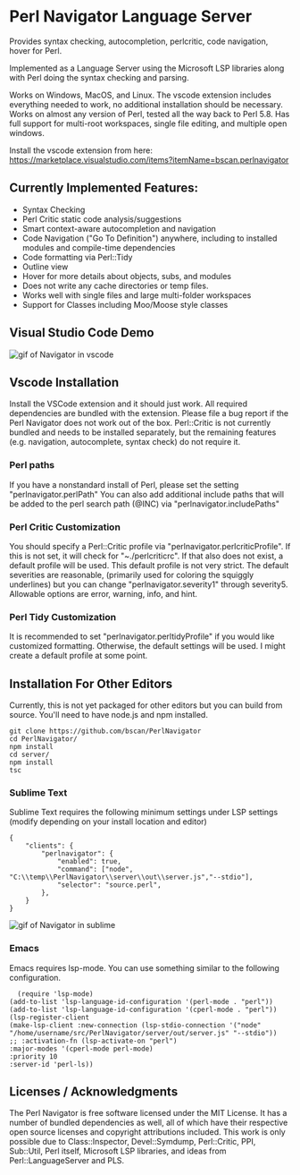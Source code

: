 # Perl Navigator Language Server
Provides syntax checking, autocompletion, perlcritic, code navigation, hover for Perl.

Implemented as a Language Server using the Microsoft LSP libraries along with Perl doing the syntax checking and parsing.  

Works on Windows, MacOS, and Linux. The vscode extension includes everything needed to work, no additional installation should be necessary.
Works on almost any version of Perl, tested all the way back to Perl 5.8. Has full support for multi-root workspaces, single file editing, and multiple open windows.

Install the vscode extension from here: https://marketplace.visualstudio.com/items?itemName=bscan.perlnavigator 

## Currently Implemented Features:
* Syntax Checking
* Perl Critic static code analysis/suggestions
* Smart context-aware autocompletion and navigation
* Code Navigation ("Go To Definition") anywhere, including to installed modules and compile-time dependencies
* Code formatting via Perl::Tidy
* Outline view
* Hover for more details about objects, subs, and modules
* Does not write any cache directories or temp files.
* Works well with single files and large multi-folder workspaces
* Support for Classes including Moo/Moose style classes

## Visual Studio Code Demo

![gif of Navigator in vscode](https://raw.githubusercontent.com/bscan/PerlNavigator/main/Demo.gif)


## Vscode Installation
Install the VSCode extension and it should just work. All required dependencies are bundled with the extension. 
Please file a bug report if the Perl Navigator does not work out of the box.
Perl::Critic is not currently bundled and needs to be installed separately, but the remaining features (e.g. navigation, autocomplete, syntax check) do not require it.


### Perl paths
If you have a nonstandard install of Perl, please set the setting "perlnavigator.perlPath"
You can also add additional include paths that will be added to the perl search path (@INC) via "perlnavigator.includePaths" 


### Perl Critic Customization 
You should specify a Perl::Critic profile via "perlnavigator.perlcriticProfile". If this is not set, it will check for "~./perlcriticrc".
If that also does not exist, a default profile will be used. This default profile is not very strict.
The default severities are reasonable, (primarily used for coloring the squiggly underlines) but you can change "perlnavigator.severity1" through severity5. Allowable options are error, warning, info, and hint.

### Perl Tidy Customization
It is recommended to set "perlnavigator.perltidyProfile" if you would like customized formatting. Otherwise, the default settings will be used. I might create a default profile at some point. 

## Installation For Other Editors
Currently, this is not yet packaged for other editors but you can build from source. You'll need to have node.js and npm installed.
```
git clone https://github.com/bscan/PerlNavigator
cd PerlNavigator/
npm install
cd server/
npm install
tsc
```

### Sublime Text
Sublime Text requires the following minimum settings under LSP settings (modify depending on your install location and editor)
```
{
    "clients": {
        "perlnavigator": {
            "enabled": true,
            "command": ["node", "C:\\temp\\PerlNavigator\\server\\out\\server.js","--stdio"],
            "selector": "source.perl",
        },
    }
}
```

![gif of Navigator in sublime](https://raw.githubusercontent.com/bscan/PerlNavigator/main/images/Sublime.gif)

### Emacs
Emacs requires lsp-mode. You can use something similar to the following configuration. 
```
  (require 'lsp-mode)
(add-to-list 'lsp-language-id-configuration '(perl-mode . "perl"))
(add-to-list 'lsp-language-id-configuration '(cperl-mode . "perl"))
(lsp-register-client
(make-lsp-client :new-connection (lsp-stdio-connection '("node" "/home/username/src/PerlNavigator/server/out/server.js" "--stdio"))
;; :activation-fn (lsp-activate-on "perl")
:major-modes '(cperl-mode perl-mode)
:priority 10
:server-id 'perl-ls))
```

## Licenses / Acknowledgments
The Perl Navigator is free software licensed under the MIT License. It has a number of bundled dependencies as well, all of which have their respective open source licenses and copyright attributions included.
This work is only possible due to Class::Inspector, Devel::Symdump, Perl::Critic, PPI, Sub::Util, Perl itself, Microsoft LSP libraries, and ideas from Perl::LanguageServer and PLS.
